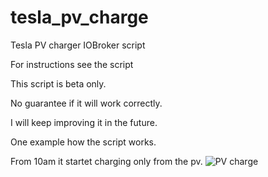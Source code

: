 # tesla_pv_charge
Tesla PV charger IOBroker script

For instructions see the script

This script is beta only.

No guarantee if it will work correctly.

I will keep improving it in the future.

One example how the script works.

From 10am it startet charging only from the pv.
![PV charge](/assets/images/PVCharge.png)
